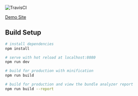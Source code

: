 ![TravisCI](https://travis-ci.org/skyne/my-spa-template.svg?branch=master)

[Demo Site](https://skyne.github.io/)

## Build Setup

``` bash
# install dependencies
npm install

# serve with hot reload at localhost:8080
npm run dev

# build for production with minification
npm run build

# build for production and view the bundle analyzer report
npm run build --report
```
